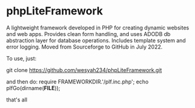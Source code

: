 # phpLiteFramework

A lightweight framework developed in PHP for creating dynamic websites and web apps. Provides clean form handling, and uses ADODB db abstraction layer for database operations. Includes template system and error logging. Moved from Sourceforge to GitHub in July 2022.

To use, just:

git clone https://github.com/wesyah234/phpLiteFramework.git

and then do:
require FRAMEWORKDIR.'/plf.inc.php';
echo plfGo(dirname(__FILE__));

that's all
